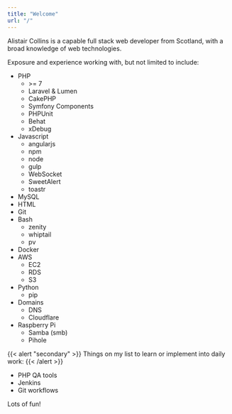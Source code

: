```yaml
---
title: "Welcome"
url: "/"
---
```


Alistair Collins is a capable full stack web developer from Scotland, with a broad knowledge of web technologies.
 
Exposure and experience working with, but not limited to include:

* PHP
    * \>= 7
    * Laravel & Lumen
    * CakePHP
    * Symfony Components
    * PHPUnit
    * Behat
    * xDebug
* Javascript
    * angularjs
    * npm
    * node
    * gulp
    * WebSocket
    * SweetAlert
    * toastr
* MySQL
* HTML
* Git
* Bash
    * zenity
    * whiptail
    * pv
* Docker
* AWS
    * EC2
    * RDS
    * S3
* Python
    * pip
* Domains
    * DNS
    * Cloudflare
* Raspberry Pi
    * Samba (smb)
    * Pihole

{{< alert "secondary" >}}
Things on my list to learn or implement into daily work:
{{< /alert >}}

* PHP QA tools
* Jenkins
* Git workflows

Lots of fun!
